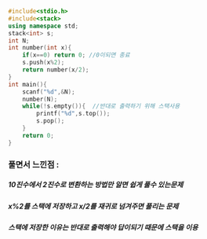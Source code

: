```cpp
#include<stdio.h>
#include<stack>
using namespace std;
stack<int> s;
int N;
int number(int x){
	if(x==0) return 0; //0이되면 종료
	s.push(x%2);
	return number(x/2);
}
int main(){
	scanf("%d",&N);
	number(N);
	while(!s.empty()){  //반대로 출력하기 위해 스택사용
		printf("%d",s.top());
		s.pop();
	}
	return 0;
}
```

### 풀면서 느낀점 :
##### 10진수에서 2진수로 변환하는 방법만 알면 쉽게 풀수 있는문제
##### x%2를 스택에 저장하고 x/2를 재귀로 넘겨주면 풀리는 문제 
##### 스택에 저장한 이유는 반대로 출력해야 답이되기 때문에 스택을 이용
